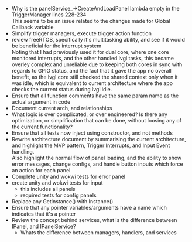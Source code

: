 * Why is the panelService_->CreateAndLoadPanel lambda empty in the TriggerManager lines 228-234  
This seems to be an issue related to the changes made for Global Callback variable
* Simplify trigger managers, execute trigger action function
* review freeRTOS, specifically it's multitasking ability, and see if it would be beneficial for the interrupt system  
Noting that I had previously used it for dual core, where one core monitored interrupts, and the other handled lvgl tasks, this became overley complex and unreliable due to keeping both cores in sync with regards to GPIO status, and the fact that it gave the app no overall benefit, as the lvgl core still checked the shared context only when it was idle, which is equivalent to current architecture where the app checks the current status during lvgl idle.
* Ensure that all function comments have the same param name as the actual argument in code
* Document current arch, and relationships
* What logic is over complicated, or over engineered? Is there any optimization, or simplification that can be done, without loosing any of the current functionality?
* Ensure that all tests now inject using constructor, and not methods
* Rewrite architecture document by summarising the current architecture, and highlight the MVP pattern, Trigger Interrupts, and Input Event handling.  
Also highlight the normal flow of panel loading, and the ability to show error messages, change configs, and handle button inputs which force an action for each panel
* Complete unity and wokwi tests for error panel
* create unity and wokwi tests for input
    * this includes all panels
    * required tests for config panels
* Replace any GetInstance() with Instance()
* Ensure that any pointer variables/arguments have a name which indicates that it's a pointer
* Review the concept behind services, what is the difference between IPanel, and IPanelService?
    * Whats the difference between managers, handlers, and services